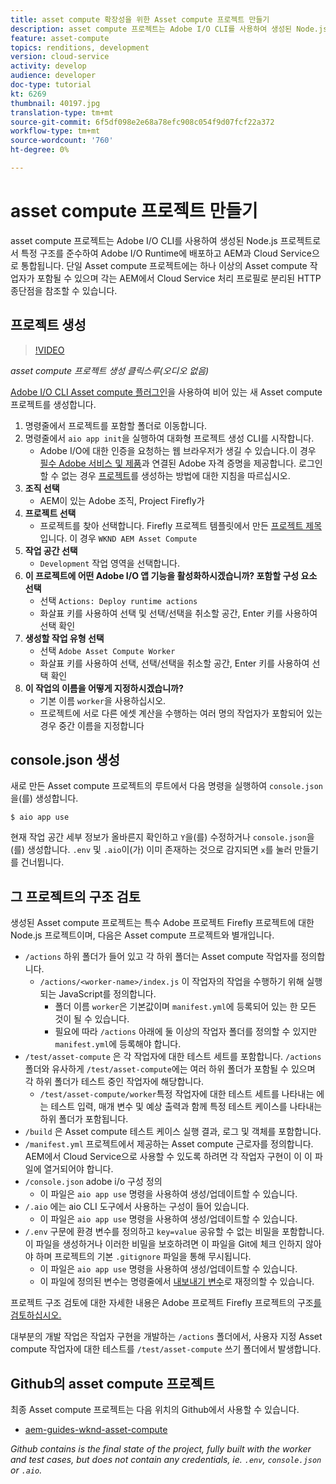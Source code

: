 ```yaml
---
title: asset compute 확장성을 위한 Asset compute 프로젝트 만들기
description: asset compute 프로젝트는 Adobe I/O CLI를 사용하여 생성된 Node.js 프로젝트로서 특정 구조를 준수하여 Adobe I/O Runtime에 배포하고 AEM과 Cloud Service으로 통합할 수 있습니다.
feature: asset-compute
topics: renditions, development
version: cloud-service
activity: develop
audience: developer
doc-type: tutorial
kt: 6269
thumbnail: 40197.jpg
translation-type: tm+mt
source-git-commit: 6f5df098e2e68a78efc908c054f9d07fcf22a372
workflow-type: tm+mt
source-wordcount: '760'
ht-degree: 0%

---
```



# asset compute 프로젝트 만들기

asset compute 프로젝트는 Adobe I/O CLI를 사용하여 생성된 Node.js 프로젝트로서 특정 구조를 준수하여 Adobe I/O Runtime에 배포하고 AEM과 Cloud Service으로 통합됩니다. 단일 Asset compute 프로젝트에는 하나 이상의 Asset compute 작업자가 포함될 수 있으며 각는 AEM에서 Cloud Service 처리 프로필로 분리된 HTTP 종단점을 참조할 수 있습니다.

## 프로젝트 생성

>[!VIDEO](https://video.tv.adobe.com/v/40197/?quality=12&learn=on)

_asset compute 프로젝트 생성 클릭스루(오디오 없음)_


[Adobe I/O CLI Asset compute 플러그인](../set-up/development-environment.md#aio-cli)을 사용하여 비어 있는 새 Asset compute 프로젝트를 생성합니다.

1. 명령줄에서 프로젝트를 포함할 폴더로 이동합니다.
1. 명령줄에서 `aio app init`을 실행하여 대화형 프로젝트 생성 CLI를 시작합니다.
   + Adobe I/O에 대한 인증을 요청하는 웹 브라우저가 생길 수 있습니다.이 경우 [필수 Adobe 서비스 및 제품](../set-up/accounts-and-services.md)과 연결된 Adobe 자격 증명을 제공합니다. 로그인할 수 없는 경우 [프로젝트](https://github.com/AdobeDocs/project-firefly/blob/master/getting_started/first_app.md#42-developer-is-not-logged-in-as-enterprise-organization-user)를 생성하는 방법에 대한 지침을 따르십시오.
1. __조직 선택__
   + AEM이 있는 Adobe 조직, Project Firefly가
1. __프로젝트 선택__
   + 프로젝트를 찾아 선택합니다. Firefly 프로젝트 템플릿에서 만든 [프로젝트 제목](../set-up/firefly.md)입니다. 이 경우 `WKND AEM Asset Compute`
1. __작업 공간 선택__
   + `Development` 작업 영역을 선택합니다.
1. __이 프로젝트에 어떤 Adobe I/O 앱 기능을 활성화하시겠습니까? 포함할 구성 요소 선택__
   + 선택 `Actions: Deploy runtime actions`
   + 화살표 키를 사용하여 선택 및 선택/선택을 취소할 공간, Enter 키를 사용하여 선택 확인
1. __생성할 작업 유형 선택__
   + 선택 `Adobe Asset Compute Worker`
   + 화살표 키를 사용하여 선택, 선택/선택을 취소할 공간, Enter 키를 사용하여 선택 확인
1. __이 작업의 이름을 어떻게 지정하시겠습니까?__
   + 기본 이름 `worker`을 사용하십시오.
   + 프로젝트에 서로 다른 에셋 계산을 수행하는 여러 명의 작업자가 포함되어 있는 경우 중간 이름을 지정합니다

## console.json 생성

새로 만든 Asset compute 프로젝트의 루트에서 다음 명령을 실행하여 `console.json`을(를) 생성합니다.

```
$ aio app use
```

현재 작업 공간 세부 정보가 올바른지 확인하고 `Y`을(를) 수정하거나 `console.json`을(를) 생성합니다. `.env` 및 `.aio`이(가) 이미 존재하는 것으로 감지되면 `x`를 눌러 만들기를 건너뜁니다.

## 그 프로젝트의 구조 검토

생성된 Asset compute 프로젝트는 특수 Adobe 프로젝트 Firefly 프로젝트에 대한 Node.js 프로젝트이며, 다음은 Asset compute 프로젝트와 별개입니다.

+ `/actions` 하위 폴더가 들어 있고 각 하위 폴더는 Asset compute 작업자를 정의합니다.
   + `/actions/<worker-name>/index.js` 이 작업자의 작업을 수행하기 위해 실행되는 JavaScript를 정의합니다.
      + 폴더 이름 `worker`은 기본값이며 `manifest.yml`에 등록되어 있는 한 모든 것이 될 수 있습니다.
      + 필요에 따라 `/actions` 아래에 둘 이상의 작업자 폴더를 정의할 수 있지만 `manifest.yml`에 등록해야 합니다.
+ `/test/asset-compute` 은 각 작업자에 대한 테스트 세트를 포함합니다. `/actions` 폴더와 유사하게 `/test/asset-compute`에는 여러 하위 폴더가 포함될 수 있으며 각 하위 폴더가 테스트 중인 작업자에 해당합니다.
   + `/test/asset-compute/worker`특정 작업자에 대한 테스트 세트를 나타내는 에는 테스트 입력, 매개 변수 및 예상 출력과 함께 특정 테스트 케이스를 나타내는 하위 폴더가 포함됩니다.
+ `/build` 은 Asset compute 테스트 케이스 실행 결과, 로그 및 객체를 포함합니다.
+ `/manifest.yml` 프로젝트에서 제공하는 Asset compute 근로자를 정의합니다. AEM에서 Cloud Service으로 사용할 수 있도록 하려면 각 작업자 구현이 이 이 파일에 열거되어야 합니다.
+ `/console.json` adobe i/o 구성 정의
   + 이 파일은 `aio app use` 명령을 사용하여 생성/업데이트할 수 있습니다.
+ `/.aio` 에는 aio CLI 도구에서 사용하는 구성이 들어 있습니다.
   + 이 파일은 `aio app use` 명령을 사용하여 생성/업데이트할 수 있습니다.
+ `/.env` 구문에 환경 변수를 정의하고  `key=value` 공유할 수 없는 비밀을 포함합니다. 이 파일을 생성하거나 이러한 비밀을 보호하려면 이 파일을 Git에 체크 인하지 않아야 하며 프로젝트의 기본 `.gitignore` 파일을 통해 무시됩니다.
   + 이 파일은 `aio app use` 명령을 사용하여 생성/업데이트할 수 있습니다.
   + 이 파일에 정의된 변수는 명령줄에서 [내보내기 변수](../deploy/runtime.md)로 재정의할 수 있습니다.

프로젝트 구조 검토에 대한 자세한 내용은 Adobe 프로젝트 Firefly 프로젝트의 구조[를 검토하십시오.](https://github.com/AdobeDocs/project-firefly/blob/master/getting_started/first_app.md#5-anatomy-of-a-project-firefly-application)

대부분의 개발 작업은 작업자 구현을 개발하는 `/actions` 폴더에서, 사용자 지정 Asset compute 작업자에 대한 테스트를 `/test/asset-compute` 쓰기 폴더에서 발생합니다.

## Github의 asset compute 프로젝트

최종 Asset compute 프로젝트는 다음 위치의 Github에서 사용할 수 있습니다.

+ [aem-guides-wknd-asset-compute](https://github.com/adobe/aem-guides-wknd-asset-compute)

_Github contains is the final state of the project, fully built with the worker and test cases, but does not contain any credentials, ie. `.env`,  `console.json` or  `.aio`._

